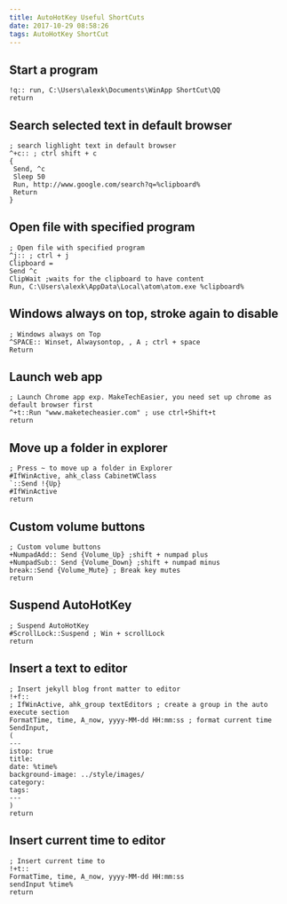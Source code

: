 ```yaml
---
title: AutoHotKey Useful ShortCuts
date: 2017-10-29 08:58:26
tags: AutoHotKey ShortCut
---
```


## Start a program
```script
!q:: run, C:\Users\alexk\Documents\WinApp ShortCut\QQ
return
```

## Search selected text in default browser
```script
; search lighlight text in default browser
^+c:: ; ctrl shift + c
{
 Send, ^c
 Sleep 50
 Run, http://www.google.com/search?q=%clipboard%
 Return
}
```

## Open file with specified program
```script
; Open file with specified program
^j:: ; ctrl + j
Clipboard =
Send ^c
ClipWait ;waits for the clipboard to have content
Run, C:\Users\alexk\AppData\Local\atom\atom.exe %clipboard%
```

## Windows always on top, stroke again to disable
```script
; Windows always on Top
^SPACE:: Winset, Alwaysontop, , A ; ctrl + space
Return
```

## Launch web app
```script
; Launch Chrome app exp. MakeTechEasier, you need set up chrome as default browser first
^+t::Run "www.maketecheasier.com" ; use ctrl+Shift+t
return
```

## Move up a folder in explorer
```script
; Press ~ to move up a folder in Explorer
#IfWinActive, ahk_class CabinetWClass
`::Send !{Up}
#IfWinActive
return
```

## Custom volume buttons
```script
; Custom volume buttons
+NumpadAdd:: Send {Volume_Up} ;shift + numpad plus
+NumpadSub:: Send {Volume_Down} ;shift + numpad minus
break::Send {Volume_Mute} ; Break key mutes
return
```

## Suspend AutoHotKey
```script
; Suspend AutoHotKey
#ScrollLock::Suspend ; Win + scrollLock
return
```

## Insert a text to editor
```script
; Insert jekyll blog front matter to editor
!+f::
; IfWinActive, ahk_group textEditors ; create a group in the auto execute section
FormatTime, time, A_now, yyyy-MM-dd HH:mm:ss ; format current time
SendInput,
(
---
istop: true
title:
date: %time%
background-image: ../style/images/
category:
tags:
---
)
return
```

## Insert current time to editor
```script
; Insert current time to
!+t::
FormatTime, time, A_now, yyyy-MM-dd HH:mm:ss
sendInput %time%
return
```
